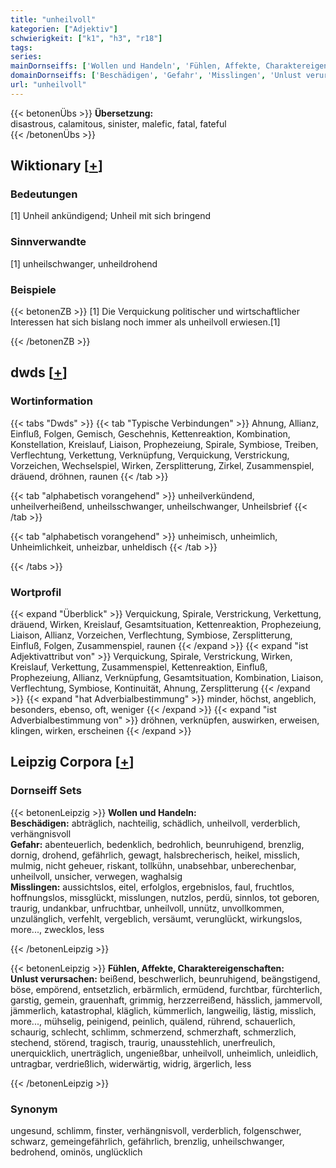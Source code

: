 ```yaml
---
title: "unheilvoll"
kategorien: ["Adjektiv"]
schwierigkeit: ["k1", "h3", "r18"]
tags:
series:
mainDornseiffs: ['Wollen und Handeln', 'Fühlen, Affekte, Charaktereigenschaften']
domainDornseiffs: ['Beschädigen', 'Gefahr', 'Misslingen', 'Unlust verursachen']
url: "unheilvoll"
---
```


{{< betonenÜbs >}}
**Übersetzung:**  
disastrous, calamitous, sinister, malefic, fatal, fateful  
{{< /betonenÜbs >}}

## Wiktionary [[+](https://de.wiktionary.org/wiki/unheilvoll)]

### Bedeutungen
[1] Unheil ankündigend; Unheil mit sich bringend  

### Sinnverwandte
[1] unheilschwanger, unheildrohend  

### Beispiele
{{< betonenZB >}}
[1] Die Verquickung politischer und wirtschaftlicher Interessen hat sich bislang noch immer als unheilvoll erwiesen.[1]  

{{< /betonenZB >}}


## dwds [[+](https://www.dwds.de/wb/unheilvoll)]

### Wortinformation
{{< tabs "Dwds" >}}
{{< tab "Typische Verbindungen" >}}
Ahnung, Allianz, Einfluß, Folgen, Gemisch, Geschehnis, Kettenreaktion, Kombination, Konstellation, Kreislauf, Liaison, Prophezeiung, Spirale, Symbiose, Treiben, Verflechtung, Verkettung, Verknüpfung, Verquickung, Verstrickung, Vorzeichen, Wechselspiel, Wirken, Zersplitterung, Zirkel, Zusammenspiel, dräuend, dröhnen, raunen
{{< /tab >}}

{{< tab "alphabetisch vorangehend" >}}
unheilverkündend, unheilverheißend, unheilsschwanger, unheilschwanger, Unheilsbrief
{{< /tab >}}

{{< tab "alphabetisch vorangehend" >}}
unheimisch, unheimlich, Unheimlichkeit, unheizbar, unheldisch
{{< /tab >}}

{{< /tabs >}}

### Wortprofil
{{< expand "Überblick" >}} Verquickung, Spirale, Verstrickung, Verkettung, dräuend, Wirken, Kreislauf, Gesamtsituation, Kettenreaktion, Prophezeiung, Liaison, Allianz, Vorzeichen, Verflechtung, Symbiose, Zersplitterung, Einfluß, Folgen, Zusammenspiel, raunen {{< /expand >}}
{{< expand "ist Adjektivattribut von" >}} Verquickung, Spirale, Verstrickung, Wirken, Kreislauf, Verkettung, Zusammenspiel, Kettenreaktion, Einfluß, Prophezeiung, Allianz, Verknüpfung, Gesamtsituation, Kombination, Liaison, Verflechtung, Symbiose, Kontinuität, Ahnung, Zersplitterung {{< /expand >}}
{{< expand "hat Adverbialbestimmung" >}} minder, höchst, angeblich, besonders, ebenso, oft, weniger {{< /expand >}}
{{< expand "ist Adverbialbestimmung von" >}} dröhnen, verknüpfen, auswirken, erweisen, klingen, wirken, erscheinen {{< /expand >}}

## Leipzig Corpora [[+](https://corpora.uni-leipzig.de/en/res?word=unheilvoll&corpusId=deu_newscrawl-public_2018)]

### Dornseiff Sets
{{< betonenLeipzig >}}
**Wollen und Handeln:**  
**Beschädigen:** abträglich, nachteilig, schädlich, unheilvoll, verderblich, verhängnisvoll  
**Gefahr:** abenteuerlich, bedenklich, bedrohlich, beunruhigend, brenzlig, dornig, drohend, gefährlich, gewagt, halsbrecherisch, heikel, misslich, mulmig, nicht geheuer, riskant, tollkühn, unabsehbar, unberechenbar, unheilvoll, unsicher, verwegen, waghalsig  
**Misslingen:** aussichtslos, eitel, erfolglos, ergebnislos, faul, fruchtlos, hoffnungslos, missglückt, misslungen, nutzlos, perdü, sinnlos, tot geboren, traurig, undankbar, unfruchtbar, unheilvoll, unnütz, unvollkommen, unzulänglich, verfehlt, vergeblich, versäumt, verunglückt, wirkungslos, more..., zwecklos, less  

{{< /betonenLeipzig >}}


{{< betonenLeipzig >}}
**Fühlen, Affekte, Charaktereigenschaften:**  
**Unlust verursachen:** beißend, beschwerlich, beunruhigend, beängstigend, böse, empörend, entsetzlich, erbärmlich, ermüdend, furchtbar, fürchterlich, garstig, gemein, grauenhaft, grimmig, herzzerreißend, hässlich, jammervoll, jämmerlich, katastrophal, kläglich, kümmerlich, langweilig, lästig, misslich, more..., mühselig, peinigend, peinlich, quälend, rührend, schauerlich, schaurig, schlecht, schlimm, schmerzend, schmerzhaft, schmerzlich, stechend, störend, tragisch, traurig, unausstehlich, unerfreulich, unerquicklich, unerträglich, ungenießbar, unheilvoll, unheimlich, unleidlich, untragbar, verdrießlich, widerwärtig, widrig, ärgerlich, less  

{{< /betonenLeipzig >}}

### Synonym
ungesund, schlimm, finster, verhängnisvoll, verderblich, folgenschwer, schwarz, gemeingefährlich, gefährlich, brenzlig, unheilschwanger, bedrohend, ominös, unglücklich

